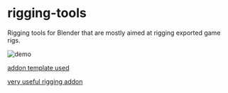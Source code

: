 # rigging-tools
Rigging tools for Blender that are mostly aimed at rigging exported game rigs.

![demo](https://github.com/MrWheatley/rigging-tools/blob/main/demo%201.gif)


[addon template used](https://gist.github.com/p2or/2947b1aa89141caae182526a8fc2bc5a)

[very useful rigging addon](https://github.com/BlenderDefender/boneWidget)
